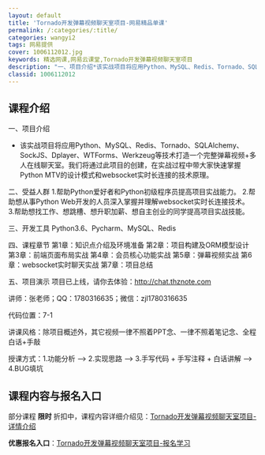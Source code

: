 ```yaml
---
layout: default
title: 'Tornado开发弹幕视频聊天室项目-网易精品单课'
permalink: /:categories/:title/
categories: wangyi2
tags: 网易提供
cover: 1006112012.jpg
keywords: 精选网课,网易云课堂,Tornado开发弹幕视频聊天室项目
description: "一、项目介绍*该实战项目将应用Python、MySQL、Redis、Tornado、SQLAlchemy、SockJS、Dplayer、WTForms、Werkzeug等技术打造一个完整弹幕"
classid: 1006112012
---
```


## 课程介绍

一、项目介绍
* 该实战项目将应用Python、MySQL、Redis、Tornado、SQLAlchemy、SockJS、Dplayer、WTForms、Werkzeug等技术打造一个完整弹幕视频+多人在线聊天室。我们将通过此项目的创建，在实战过程中带大家快速掌握Python MTV的设计模式和websocket实时长连接的技术原理。

二、受益人群
1.帮助Python爱好者和Python初级程序员提高项目实战能力。
2.帮助想从事Python Web开发的人员深入掌握并理解websocket实时长连接技术。
3.帮助想找工作、想跳槽、想升职加薪、想自主创业的同学提高项目实战技能。

三、开发工具
Python3.6、Pycharm、MySQL、Redis

四、课程章节
第1章：知识点介绍及环境准备
第2章：项目构建及ORM模型设计
第3章：前端页面布局实战
第4章：会员核心功能实战
第5章：弹幕视频实战
第6章：websocket实时聊天实战
第7章：项目总结

五、项目演示
项目已上线，请你去体验：http://chat.thznote.com

讲师：张老师；QQ：1780316635；微信：zjl1780316635

代码位置：7-1

讲课风格：除项目概述外，其它视频一律不照着PPT念、一律不照着笔记念、全程白话+手敲

授课方式：1.功能分析 —> 2.实现思路 —> 3.手写代码 + 手写注释 + 白话讲解 —> 4.BUG填坑

## 课程内容与报名入口

部分课程 **限时** 折扣中，课程内容详细介绍见：[Tornado开发弹幕视频聊天室项目-详情介绍](https://study.163.com/course/introduction/1006112012.htm?share=1&shareId=1025206652&utm_campaign=share&utm_medium=iphoneShare&utm_source=&utm_u=1025206652)

**优惠报名入口**：[Tornado开发弹幕视频聊天室项目-报名学习](https://study.163.com/course/introduction/1006112012.htm?share=1&shareId=1025206652&utm_campaign=share&utm_medium=iphoneShare&utm_source=&utm_u=1025206652)

